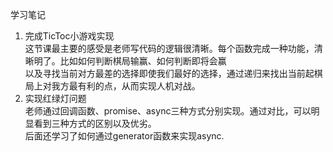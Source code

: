 学习笔记   

1. 完成TicToc小游戏实现   
这节课最主要的感受是老师写代码的逻辑很清晰。每个函数完成一种功能，清晰明了。比如如何判断棋局输赢、如何判断即将会赢      
以及寻找当前对方最差的选择即使我们最好的选择，通过递归来找出当前起棋局上对我方最有利的点，从而实现人机对战。
2. 实现红绿灯问题    
老师通过回调函数、promise、async三种方式分别实现。通过对比，可以明显看到三种方式的区别以及优劣。   
后面还学习了如何通过generator函数来实现async.